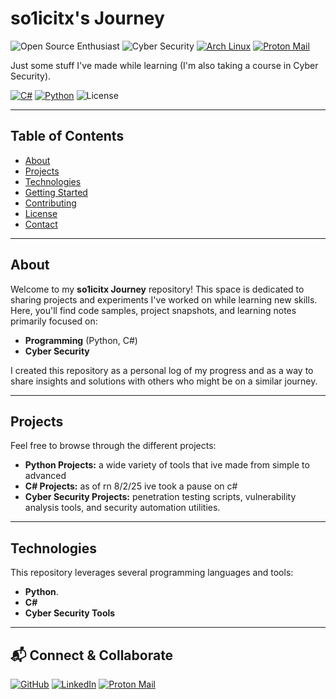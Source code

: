 # so1icitx's Journey

![Open Source Enthusiast](https://img.shields.io/badge/Open%20Source-Contributor-brightgreen)
![Cyber Security](https://img.shields.io/badge/Specializing-In%20Cyber%20Security-blue)
[![Arch Linux](https://img.shields.io/badge/Arch%20Linux-1793D1?logo=arch-linux&logoColor=fff)](#)
[![Proton Mail](https://img.shields.io/badge/Contact-Proton%20Mail-8B89CC?logo=protonmail&logoColor=white)](mailto:yourname@proton.me)

Just some stuff I've made while learning (I'm also taking a course in Cyber Security).



[![C#](https://custom-icon-badges.demolab.com/badge/C%23-%23239120.svg?logo=cshrp&logoColor=white)](#)
[![Python](https://img.shields.io/badge/Python-3776AB?logo=python&logoColor=fff)](#python-projects)
![License](https://img.shields.io/badge/License-MIT-green)

---

## Table of Contents

- [About](#about)
- [Projects](#projects)
- [Technologies](#technologies)
- [Getting Started](#getting-started)
- [Contributing](#contributing)
- [License](#license)
- [Contact](#contact)

---

## About

Welcome to my **so1icitx Journey** repository! This space is dedicated to sharing projects and experiments I've worked on while learning new skills. Here, you'll find code samples, project snapshots, and learning notes primarily focused on:

- **Programming** (Python, C#)
- **Cyber Security**

I created this repository as a personal log of my progress and as a way to share insights and solutions with others who might be on a similar journey.

---

## Projects

Feel free to browse through the different projects:
- **Python Projects:**  a wide variety of tools that ive made from simple to advanced
- **C# Projects:** as of rn 8/2/25 ive took a pause on c#
- **Cyber Security Projects:** penetration testing scripts, vulnerability analysis tools, and security automation utilities.


---

## Technologies

This repository leverages several programming languages and tools:

- **Python**.
- **C#** 
- **Cyber Security Tools** 

---

## 📬 Connect & Collaborate

[![GitHub](https://img.shields.io/badge/GitHub-Profile-black?logo=github)](https://github.com/so1icitx)
[![LinkedIn](https://img.shields.io/badge/LinkedIn-Profile-blue?logo=linkedin)](https://linkedin.com/in/yourprofile)
[![Proton Mail](https://img.shields.io/badge/Email_Me-8B89CC?logo=protonmail&logoColor=white)](mailto:tojitiktok@proton.me)

